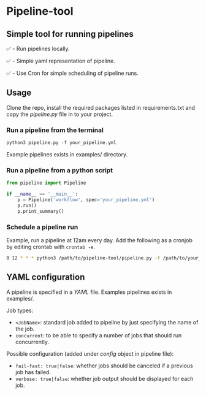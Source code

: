 
# Pipeline-tool

## Simple tool for running pipelines

:white_check_mark: - Run pipelines locally.

:white_check_mark: - Simple yaml representation of pipeline.

:white_check_mark: - Use Cron for simple scheduling of pipeline runs.

## Usage

Clone the repo, install the required packages listed in requirements.txt and copy the _pipeline.py_ file in to your project.

### Run a pipeline from the terminal

```python
python3 pipeline.py -f your_pipeline.yml
```

Example pipelines exists in examples/ directory.

### Run a pipeline from a python script

```python
from pipeline import Pipeline

if __name__ == '__main__':
    p = Pipeline('workflow', spec='your_pipeline.yml')
    p.run()
    p.print_summary()
```

### Schedule a pipeline run

Example, run a pipeline at 12am every day. Add the following as a cronjob by editing crontab with `crontab -e`.

```bash
0 12 * * * python3 /path/to/pipeline-tool/pipeline.py -f /path/to/your_pipeline.yml
```

## YAML configuration

A pipeline is specified in a _YAML_ file.
Examples pipelines exists in examples/.

Job types:

- `<JobName>`: standard job added to pipeline by just specifying the name of the job.
- `concurrent`: to be able to specify a number of jobs that should run concurrently.

Possible configuration (added under _config_ object in pipeline file):

- `fail-fast: true|false`: whether jobs should be canceled if a previous job has failed.
- `verbose: true|false`: whether job output should be displayed for each job.
